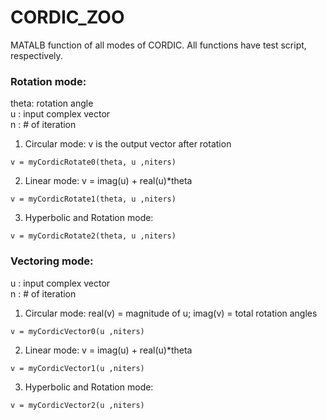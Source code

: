 # CORDIC_ZOO
MATALB function of all modes of CORDIC. All functions have test script, respectively.

### Rotation mode:
theta: rotation angle  
u    : input complex vector  
n    : # of iteration

1. Circular mode: v is the output vector after rotation
```
v = myCordicRotate0(theta, u ,niters)
```

2. Linear mode: v = imag(u) + real(u)*theta
```
v = myCordicRotate1(theta, u ,niters)
```

3. Hyperbolic and Rotation mode:
```
v = myCordicRotate2(theta, u ,niters)
```

### Vectoring mode:
u    : input complex vector  
n    : # of iteration  

1. Circular mode: real(v) = magnitude of u; imag(v) = total rotation angles
```
v = myCordicVector0(u ,niters)
```

2. Linear mode: v = imag(u) + real(u)*theta
```
v = myCordicVector1(u ,niters)
```

3. Hyperbolic and Rotation mode: 
```
v = myCordicVector2(u ,niters)
```
